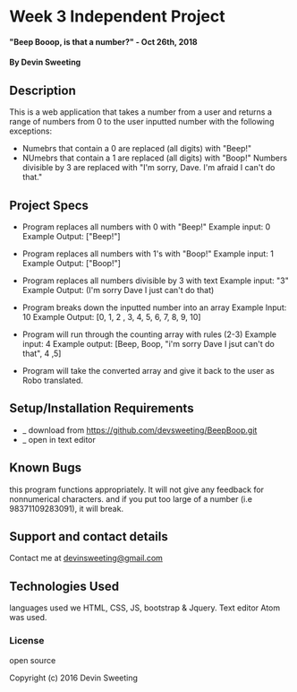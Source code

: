# Week 3 Independent Project

#### "Beep Booop, is that a number?" - Oct 26th, 2018

#### By Devin Sweeting

## Description

This is a web application that takes a number from a user and returns a range of numbers from 0 to the user inputted number with the following exceptions:
* Numebrs that contain a 0 are replaced (all digits) with "Beep!"
* NUmebrs that contain a 1 are replaced (all digits) with "Boop!"
Numbers divisible by 3 are replaced with "I'm sorry, Dave. I'm afraid I can't do that."

## Project Specs

* Program replaces all numbers with 0 with "Beep!"
  Example input: 0
  Example Output: ["Beep!"]

* Program replaces all numbers with 1's with "Boop!"
    Example input: 1
    Example Output: ["Boop!"]

* Program replaces all numbers divisible by 3 with text
  Example input: "3"
  Example Output: (I'm sorry Dave I just can't do that)

* Program breaks down the inputted number into an array
    Example Input: 10
    Example Output: [0, 1, 2 , 3, 4, 5, 6, 7, 8, 9, 10]

* Program will run through the counting array with rules (2-3)
  Example input: 4
  Example output: [Beep, Boop, "i'm sorry Dave I jsut can't do that", 4 ,5]

* Program will take the converted array and give it back to the user as Robo translated.


## Setup/Installation Requirements

* _ download from https://github.com/devsweeting/BeepBoop.git
* _ open in text editor

## Known Bugs

this program functions appropriately. It will not give any feedback for nonnumerical characters. and if you put too large of a number (i.e 98371109283091), it will break.

## Support and contact details

Contact me at devinsweeting@gmail.com

## Technologies Used

languages used we HTML, CSS, JS, bootstrap & Jquery. Text editor Atom was used.

### License

open source

Copyright (c) 2016 Devin Sweeting
